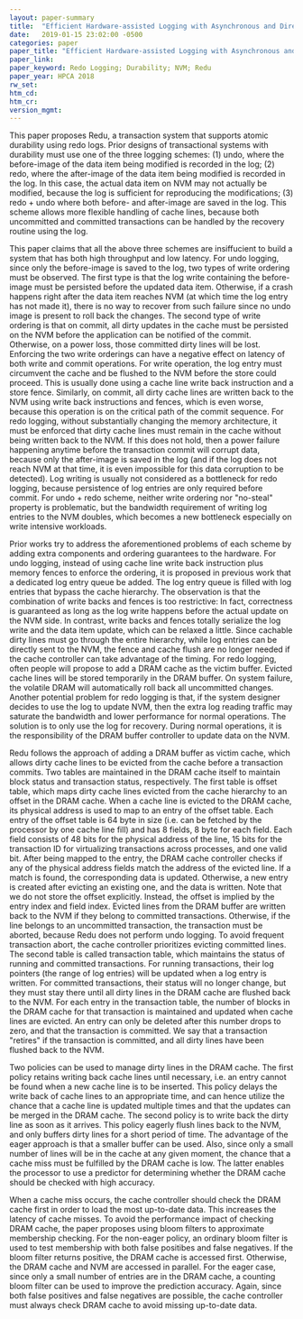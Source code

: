 ```yaml
---
layout: paper-summary
title:  "Efficient Hardware-assisted Logging with Asynchronous and Direct-Update for Persistent Memory"
date:   2019-01-15 23:02:00 -0500
categories: paper
paper_title: "Efficient Hardware-assisted Logging with Asynchronous and Direct-Update for Persistent Memory"
paper_link: 
paper_keyword: Redo Logging; Durability; NVM; Redu
paper_year: HPCA 2018
rw_set: 
htm_cd: 
htm_cr: 
version_mgmt: 
---
```


This paper proposes Redu, a transaction system that supports atomic durability using redo logs. Prior designs of 
transactional systems with durability must use one of the three logging schemes: (1) undo, where the before-image of the 
data item being modified is recorded in the log; (2) redo, where the after-image of the data item being modified is 
recorded in the log. In this case, the actual data item on NVM may not actually be modified, because the log 
is sufficient for reproducing the modifications; (3) redo + undo where both before- and after-image are saved 
in the log. This scheme allows more flexible handling of cache lines, because both uncommitted and committed 
transactions can be handled by the recovery routine using the log.

This paper claims that all the above three schemes are insiffucient to build a system that has both high throughput and 
low latency. For undo logging, since only the before-image is saved to the log, two types of write ordering must be observed. 
The first type is that the log write containing the before-image must be persisted before the updated data item. Otherwise,
if a crash happens right after the data item reaches NVM (at which time the log entry has not made it), there is no way
to recover from such failure since no undo image is present to roll back the changes. The second type of write ordering is that
on commit, all dirty updates in the cache must be persisted on the NVM before the application can be notified of the commit.
Otherwise, on a power loss, those committed dirty lines will be lost. Enforcing the two write orderings can have a negative 
effect on latency of both write and commit operations. For write operation, the log entry must circumvent the cache and be
flushed to the NVM before the store could proceed. This is usually done using a cache line write back instruction and 
a store fence. Similarly, on commit, all dirty cache lines are written back to the NVM using write back instructions and 
fences, which is even worse, because this operation is on the critical path of the commit sequence. For redo logging, without 
substantially changing the memory architecture, it must be enforced that dirty cache lines must remain in the cache without 
being written back to the NVM. If this does not hold, then a power failure happening anytime before the transaction commit 
will corrupt data, because only the after-image is saved in the log (and if the log does not reach NVM at that time, it is 
even impossible for this data corruption to be detected). Log writing is usually not considered as a bottleneck for redo
logging, because persistence of log entries are only required before commit. For undo + redo scheme, neither write ordering
nor "no-steal" property is problematic, but the bandwidth requirement of writing log entries to the NVM doubles, which 
becomes a new bottleneck especially on write intensive workloads.

Prior works try to address the aforementioned problems of each scheme by adding extra components and ordering guarantees 
to the hardware. For undo logging, instead of using cache line write back instruction plus memory fences to enforce the 
ordering, it is proposed in previous work that a dedicated log entry queue be added. The log entry queue is filled 
with log entries that bypass the cache hierarchy. The observation is that the combination of write backs and fences is 
too restrictive: In fact, correctness is guaranteed as long as the log write happens before the actual update on the NVM 
side. In contrast, write backs and fences totally serialize the log write and the data item update, which can be relaxed
a little. Since cachable dirty lines must go through the entire hierarchy, while log entries can be directly sent to 
the NVM, the fence and cache flush are no longer needed if the cache controller can take advantage of the timing.
For redo logging, often people will propose to add a DRAM cache as the victim buffer. Evicted cache lines will be stored 
temporarily in the DRAM buffer. On system failure, the volatile DRAM will automatically roll back all uncommitted changes. 
Another potential problem for redo logging is that, if the system designer decides to use the log to update NVM, 
then the extra log reading traffic may saturate the bandwidth and lower performance for normal operations. The solution 
is to only use the log for recovery. During normal operations, it is the responsibility of the DRAM buffer controller to 
update data on the NVM. 

Redu follows the approach of adding a DRAM buffer as victim cache, which allows dirty cache lines to be evicted from
the cache before a transaction commits. Two tables are maintained in the DRAM cache itself to maintain block status and 
transaction status, respectively. The first table is offset table, which maps dirty cache lines evicted from the cache hierarchy
to an offset in the DRAM cache. When a cache line is evicted to the DRAM cache, its physical address is used to map
to an entry of the offset table. Each entry of the offset table is 64 byte in size (i.e. can be fetched by the processor
by one cache line fill) and has 8 fields, 8 byte for each field. Each field consists of 48 bits for the physical address
of the line, 15 bits for the transaction ID for virtualizing transactions across processes, and one valid bit. After being
mapped to the entry, the DRAM cache controller checks if any of the physical address fields match the address of the 
evicted line. If a match is found, the corresponding data is updated. Otherwise, a new entry is created after evicting an
existing one, and the data is written. Note that we do not store the offset explicitly. Instead, the offset is implied 
by the entry index and field index. Evicted lines from the DRAM buffer are written back to the NVM if they belong to 
committed transactions. Otherwise, if the line belongs to an uncommitted transaction, the transaction must be aborted,
because Redu does not perform undo logging. To avoid frequent transaction abort, the cache controller prioritizes evicting 
committed lines. The second table is called transaction table, which maintains the status of running and committed 
transactions. For running transactions, their log pointers (the range of log entries) will be updated when a log entry
is written. For committed transactions, their status will no longer change, but they must stay there until all dirty
lines in the DRAM cache are flushed back to the NVM. For each entry in the transaction table, the number of blocks in
the DRAM cache for that transaction is maintained and updated when cache lines are evicted. An entry can only be deleted
after this number drops to zero, and that the transaction is committed. We say that a transaction "retires" if the 
transaction is committed, and all dirty lines have been flushed back to the NVM.

Two policies can be used to manage dirty lines in the DRAM cache. The first policy retains writing back cache lines until
necessary, i.e. an entry cannot be found when a new cache line is to be inserted. This policy delays the write back of 
cache lines to an appropriate time, and can hence utilize the chance that a cache line is updated multiple times and 
that the updates can be merged in the DRAM cache. The second policy is to write back the dirty line as soon as it arrives.
This policy eagerly flush lines back to the NVM, and only buffers dirty lines for a short period of time. The advantage 
of the eager approach is that a smaller buffer can be used. Also, since only a small number of lines will be in the cache
at any given moment, the chance that a cache miss must be fulfilled by the DRAM cache is low. The latter enables the 
processor to use a predictor for determining whether the DRAM cache should be checked with high accuracy. 

When a cache miss occurs, the cache controller should check the DRAM cache first in order to load the most up-to-date data.
This increases the latency of cache misses. To avoid the performance impact of checking DRAM cache, the paper proposes using
bloom filters to approximate membership checking. For the non-eager policy, an ordinary bloom filter is used to test membership
with both false positibes and false negatives. If the bloom filter returns positive, the DRAM cache is accessed first. Otherwise,
the DRAM cache and NVM are accessed in parallel. For the eager case, since only a small number of entries are in the DRAM cache,
a counting bloom filter can be used to improve the prediction accuracy. Again, since both false positives and false negatives
are possible, the cache controller must always check DRAM cache to avoid missing up-to-date data.